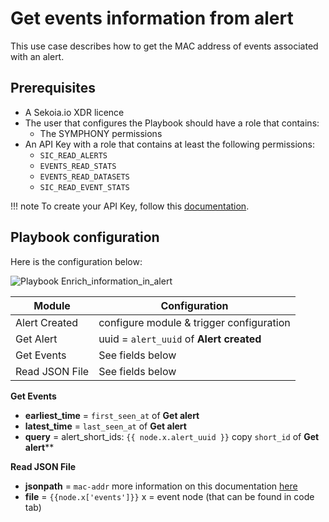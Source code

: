 # Get events information from alert

This use case describes how to get the MAC address of events associated with an alert. 

## Prerequisites

- A Sekoia.io XDR licence
- The user that configures the Playbook should have a role that contains:
	* The SYMPHONY permissions
- An API Key with a role that contains at least the following permissions:
	* `SIC_READ_ALERTS`
	* `EVENTS_READ_STATS`
	* `EVENTS_READ_DATASETS`
	* `SIC_READ_EVENT_STATS`

!!! note 
    To create your API Key, follow this [documentation](/getting_started/manage_api_keys).
    
## Playbook configuration

Here is the configuration below: 

![Playbook Enrich_information_in_alert](/assets/playbooks/library/UseCases/Enrich_information_in_alert.png)

| Module | Configuration |
| --- | --- |
| Alert Created | configure module & trigger configuration |
| Get Alert | uuid = `alert_uuid`  of **Alert created** |
| Get Events | See fields below |
| Read JSON File | See fields below |

**Get Events**  
- **earliest_time** = `first_seen_at` of **Get alert**
- **latest_time** = `last_seen_at` of **Get alert**
- **query** = alert_short_ids: `{{ node.x.alert_uuid }}`  copy `short_id` of **Get alert****

**Read JSON File** 
- **jsonpath** = `mac-addr` more information on this documentation [here](http://docs.oasis-open.org/cti/stix/v2.0/cs01/part4-cyber-observable-objects/stix-v2.0-cs01-part4-cyber-observable-objects.html#_Toc496716255)
- **file** = `{{node.x['events']}}`  x = event node (that can be found in code tab)
